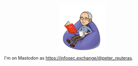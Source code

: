 

<p align="center">
  <img src="https://raw.githubusercontent.com/reuteras/reuteras/main/images/profile.png" alt="Profile picture" style="width: 150px; height: auto;"/>
</p>

<p>
I'm on Mastodon as <a rel="me" href="https://infosec.exchange/@peter_reuteras">https://infosec.exchange/@peter_reuteras</a>.
</p>

